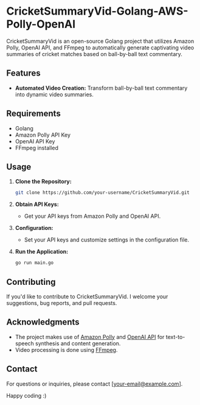 # CricketSummaryVid-Golang-AWS-Polly-OpenAI
CricketSummaryVid is an open-source Golang project that utilizes Amazon Polly, OpenAI API, and FFmpeg to automatically generate captivating video summaries of cricket matches based on ball-by-ball text commentary.

## Features

- **Automated Video Creation:** Transform ball-by-ball text commentary into dynamic video summaries.

## Requirements

- Golang
- Amazon Polly API Key
- OpenAI API Key
- FFmpeg installed

## Usage

1. **Clone the Repository:**
    ```bash
    git clone https://github.com/your-username/CricketSummaryVid.git
    ```

2. **Obtain API Keys:**
   - Get your API keys from Amazon Polly and OpenAI API.

3. **Configuration:**
   - Set your API keys and customize settings in the configuration file.

4. **Run the Application:**
    ```bash
    go run main.go
    ```

## Contributing

If you'd like to contribute to CricketSummaryVid. I welcome your suggestions, bug reports, and pull requests.

## Acknowledgments

- The project makes use of [Amazon Polly](https://aws.amazon.com/polly/) and [OpenAI API](https://beta.openai.com/) for text-to-speech synthesis and content generation.
- Video processing is done using [FFmpeg](https://ffmpeg.org/).

## Contact

For questions or inquiries, please contact [your-email@example.com].

Happy coding :)
